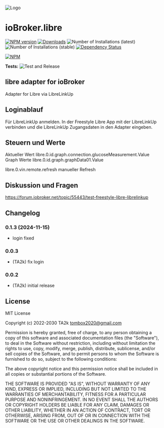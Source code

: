 ![Logo](admin/libre.png)

# ioBroker.libre

[![NPM version](https://img.shields.io/npm/v/iobroker.libre.svg)](https://www.npmjs.com/package/iobroker.libre)
[![Downloads](https://img.shields.io/npm/dm/iobroker.libre.svg)](https://www.npmjs.com/package/iobroker.libre)
![Number of Installations (latest)](https://iobroker.live/badges/libre-installed.svg)
![Number of Installations (stable)](https://iobroker.live/badges/libre-stable.svg)
[![Dependency Status](https://img.shields.io/david/TA2k/iobroker.libre.svg)](https://david-dm.org/TA2k/iobroker.libre)

[![NPM](https://nodei.co/npm/iobroker.libre.png?downloads=true)](https://nodei.co/npm/iobroker.libre/)

**Tests:** ![Test and Release](https://github.com/TA2k/ioBroker.libre/workflows/Test%20and%20Release/badge.svg)

## libre adapter for ioBroker

Adapter for Libre via LibreLinkUp

## Loginablauf

Für LibreLinkUp anmelden. In der Freestyle Libre App mit der LibreLinkUp verbinden und die LibreLinkUp Zugangsdaten in den Adapter eingeben.

## Steuern und Werte

Aktueller Wert libre.0.id.graph.connection.glucoseMeasurement.Value
Graph Werte libre.0.id.graph.graphData01.Value

libre.0.vin.remote.refresh manueller Refresh

## Diskussion und Fragen

<https://forum.iobroker.net/topic/55443/test-freestyle-libre-librelinkup>

## Changelog

### 0.1.3 (2024-11-15)

- login fixed

### 0.0.3

- (TA2k) fix login

### 0.0.2

- (TA2k) initial release

## License

MIT License

Copyright (c) 2022-2030 TA2k <tombox2020@gmail.com>

Permission is hereby granted, free of charge, to any person obtaining a copy
of this software and associated documentation files (the "Software"), to deal
in the Software without restriction, including without limitation the rights
to use, copy, modify, merge, publish, distribute, sublicense, and/or sell
copies of the Software, and to permit persons to whom the Software is
furnished to do so, subject to the following conditions:

The above copyright notice and this permission notice shall be included in all
copies or substantial portions of the Software.

THE SOFTWARE IS PROVIDED "AS IS", WITHOUT WARRANTY OF ANY KIND, EXPRESS OR
IMPLIED, INCLUDING BUT NOT LIMITED TO THE WARRANTIES OF MERCHANTABILITY,
FITNESS FOR A PARTICULAR PURPOSE AND NONINFRINGEMENT. IN NO EVENT SHALL THE
AUTHORS OR COPYRIGHT HOLDERS BE LIABLE FOR ANY CLAIM, DAMAGES OR OTHER
LIABILITY, WHETHER IN AN ACTION OF CONTRACT, TORT OR OTHERWISE, ARISING FROM,
OUT OF OR IN CONNECTION WITH THE SOFTWARE OR THE USE OR OTHER DEALINGS IN THE
SOFTWARE.
